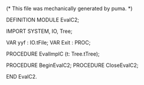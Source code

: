 
(* This file was mechanically generated by puma. *)

DEFINITION MODULE EvalC2;

IMPORT SYSTEM, IO, Tree;


VAR yyf        : IO.tFile;
VAR Exit       : PROC;

PROCEDURE EvalImplC (t: Tree.tTree);

PROCEDURE BeginEvalC2;
PROCEDURE CloseEvalC2;

END EvalC2.

